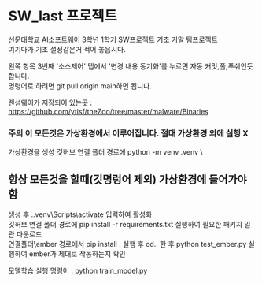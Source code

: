 # SW_last 프로젝트
선문대학교 AI소프트웨어 3학년 1학기 SW프로젝트 기초 기말 팀프로젝트  
여기다가 기초 설정같은거 적어 놓읍시다.  

왼쪽 항목 3번째 '소스제어' 탭에서 '변경 내용 동기화'를 누르면 자동 커밋,풀,푸쉬인듯합니다.  
명령어로 하려면 git pull origin main하면 됩니다.  
  
랜섬웨어가 저장되어 있는곳 : https://github.com/ytisf/theZoo/tree/master/malware/Binaries  

### 주의 이 모든것은 가상환경에서 이루어집니다. 절대 가상환경 외에 실행 X  
가상환경을 생성 깃허브 연결 폴더 경로에 python -m venv .venv  \

## 항상 모든것을 할때(깃명렁어 제외) 가상환경에 들어가야함
생성 후 .\.venv\Scripts\activate 입력하여 활성화  
깃허브 연결 폴더 경로에 pip install -r requirements.txt 실행하여 필요한 패키지 일관 다운로드  
연결폴더\ember 경로에서 pip install . 실행 후 cd.. 한 후  python test_ember.py 실행하여 ember가 제대로 작동하는지 확인  

모델학습 실행 명령어 : python train_model.py  